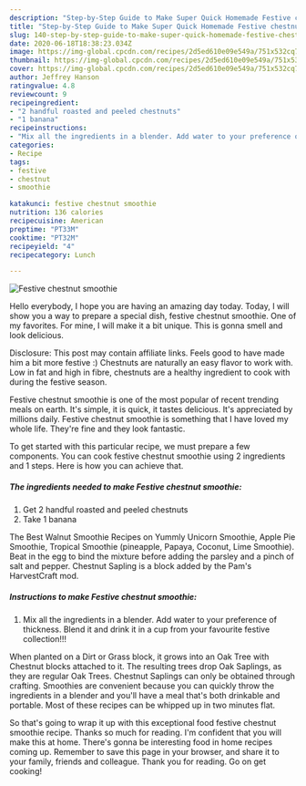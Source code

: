 ```yaml
---
description: "Step-by-Step Guide to Make Super Quick Homemade Festive chestnut smoothie"
title: "Step-by-Step Guide to Make Super Quick Homemade Festive chestnut smoothie"
slug: 140-step-by-step-guide-to-make-super-quick-homemade-festive-chestnut-smoothie
date: 2020-06-18T18:38:23.034Z
image: https://img-global.cpcdn.com/recipes/2d5ed610e09e549a/751x532cq70/festive-chestnut-smoothie-recipe-main-photo.jpg
thumbnail: https://img-global.cpcdn.com/recipes/2d5ed610e09e549a/751x532cq70/festive-chestnut-smoothie-recipe-main-photo.jpg
cover: https://img-global.cpcdn.com/recipes/2d5ed610e09e549a/751x532cq70/festive-chestnut-smoothie-recipe-main-photo.jpg
author: Jeffrey Hanson
ratingvalue: 4.8
reviewcount: 9
recipeingredient:
- "2 handful roasted and peeled chestnuts"
- "1 banana"
recipeinstructions:
- "Mix all the ingredients in a blender. Add water to your preference of thickness. Blend it and drink it in a cup from your favourite festive collection!!!"
categories:
- Recipe
tags:
- festive
- chestnut
- smoothie

katakunci: festive chestnut smoothie 
nutrition: 136 calories
recipecuisine: American
preptime: "PT33M"
cooktime: "PT32M"
recipeyield: "4"
recipecategory: Lunch

---
```



![Festive chestnut smoothie](https://img-global.cpcdn.com/recipes/2d5ed610e09e549a/751x532cq70/festive-chestnut-smoothie-recipe-main-photo.jpg)

Hello everybody, I hope you are having an amazing day today. Today, I will show you a way to prepare a special dish, festive chestnut smoothie. One of my favorites. For mine, I will make it a bit unique. This is gonna smell and look delicious.

Disclosure: This post may contain affiliate links. Feels good to have made him a bit more festive :) Chestnuts are naturally an easy flavor to work with. Low in fat and high in fibre, chestnuts are a healthy ingredient to cook with during the festive season.

Festive chestnut smoothie is one of the most popular of recent trending meals on earth. It's simple, it is quick, it tastes delicious. It's appreciated by millions daily. Festive chestnut smoothie is something that I have loved my whole life. They're fine and they look fantastic.


To get started with this particular recipe, we must prepare a few components. You can cook festive chestnut smoothie using 2 ingredients and 1 steps. Here is how you can achieve that.

##### The ingredients needed to make Festive chestnut smoothie:

1. Get 2 handful roasted and peeled chestnuts
1. Take 1 banana


The Best Walnut Smoothie Recipes on Yummly Unicorn Smoothie, Apple Pie Smoothie, Tropical Smoothie (pineapple, Papaya, Coconut, Lime Smoothie). Beat in the egg to bind the mixture before adding the parsley and a pinch of salt and pepper. Chestnut Sapling is a block added by the Pam&#39;s HarvestCraft mod. 

##### Instructions to make Festive chestnut smoothie:

1. Mix all the ingredients in a blender. Add water to your preference of thickness. Blend it and drink it in a cup from your favourite festive collection!!!


When planted on a Dirt or Grass block, it grows into an Oak Tree with Chestnut blocks attached to it. The resulting trees drop Oak Saplings, as they are regular Oak Trees. Chestnut Saplings can only be obtained through crafting. Smoothies are convenient because you can quickly throw the ingredients in a blender and you&#39;ll have a meal that&#39;s both drinkable and portable. Most of these recipes can be whipped up in two minutes flat. 

So that's going to wrap it up with this exceptional food festive chestnut smoothie recipe. Thanks so much for reading. I'm confident that you will make this at home. There's gonna be interesting food in home recipes coming up. Remember to save this page in your browser, and share it to your family, friends and colleague. Thank you for reading. Go on get cooking!
